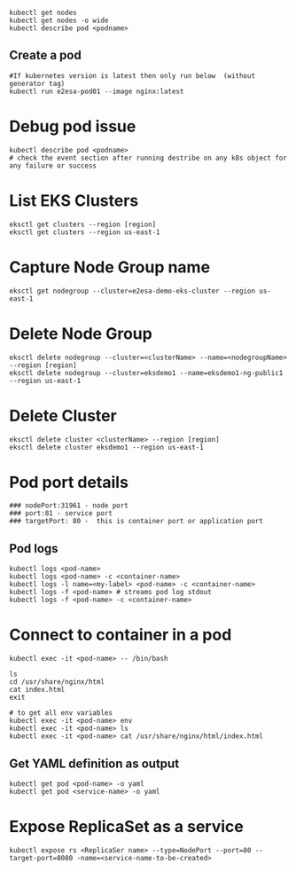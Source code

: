 
```
kubectl get nodes
kubectl get nodes -o wide
kubectl describe pod <podname>
```

## Create a pod

```
#If kubernetes version is latest then only run below  (without generator tag)
kubectl run e2esa-pod01 --image nginx:latest
```

# Debug pod issue
```
kubectl describe pod <podname>
# check the event section after running destribe on any k8s object for any failure or success
```

# List EKS Clusters
```
eksctl get clusters --region [region]
eksctl get clusters --region us-east-1
```

# Capture Node Group name
```
eksctl get nodegroup --cluster=e2esa-demo-eks-cluster --region us-east-1
```

# Delete Node Group
```
eksctl delete nodegroup --cluster=<clusterName> --name=<nodegroupName>  --region [region]
eksctl delete nodegroup --cluster=eksdemo1 --name=eksdemo1-ng-public1 --region us-east-1
```
  
# Delete Cluster
```
eksctl delete cluster <clusterName> --region [region]
eksctl delete cluster eksdemo1 --region us-east-1
```

# Pod port details

```
### nodePort:31961 - node port
### port:81 - service port
### targetPort: 80 -  this is container port or application port
```

## Pod logs

```
kubectl logs <pod-name> 
kubectl logs <pod-name> -c <container-name>
kubectl logs -l name=<my-label> <pod-name> -c <container-name>
kubectl logs -f <pod-name> # streams pod log stdout 
kubectl logs -f <pod-name> -c <container-name>
```
# Connect to container in a pod

```
kubectl exec -it <pod-name> -- /bin/bash

ls
cd /usr/share/nginx/html
cat index.html
exit

# to get all env variables
kubectl exec -it <pod-name> env
kubectl exec -it <pod-name> ls
kubectl exec -it <pod-name> cat /usr/share/nginx/html/index.html
```

## Get YAML definition as output

```
kubectl get pod <pod-name> -o yaml
kubectl get pod <service-name> -o yaml
```

# Expose ReplicaSet as a service
```
kubectl expose rs <ReplicaSer name> --type=NodePort --port=80 --target-port=8080 -name=<service-name-to-be-created>
```


 
